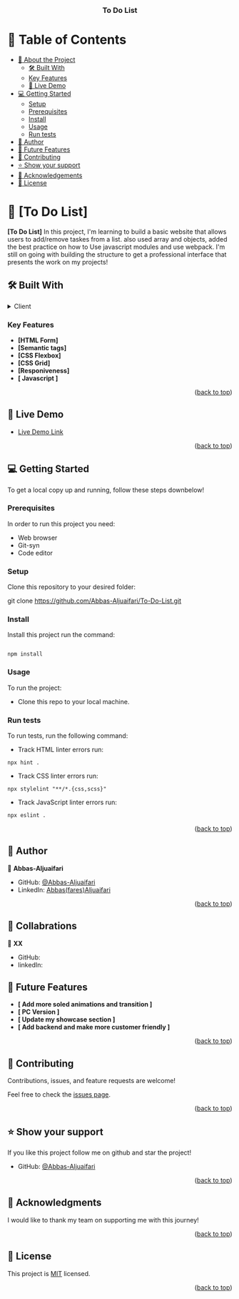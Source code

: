 <a name="readme-top"></a>

<div align="center">

  <br/>

  <h3><b>To Do List</b></h3>

</div>

<!-- TABLE OF CONTENTS -->

# 📗 Table of Contents

- [📖 About the Project](#about-project)
  - [🛠 Built With](#built-with)
  - [Key Features](#key-features)
  - [🚀 Live Demo](#live-demo)
- [💻 Getting Started](#getting-started)
  - [Setup](#setup)
  - [Prerequisites](#prerequisites)
  - [Install](#install)
  - [Usage](#usage)
  - [Run tests](#run-tests)
- [👥 Author](#authors)
- [🔭 Future Features](#future-features)
- [🤝 Contributing](#contributing)
- [⭐️ Show your support](#support)
- [🙏 Acknowledgements](#acknowledgements)
- [📝 License](#license)

<!-- PROJECT DESCRIPTION -->

# 📖 [To Do List] <a name="To Do List"></a>

**[To Do List]** In this project, I'm learning to build a basic website that allows users to add/remove taskes from a list. also used array and objects, added the best practice on how to Use javascript modules and use webpack.
I'm still on going with building the structure to get a professional interface that presents the work on my projects!

## 🛠 Built With <a name="built-with"></a>

<details>
  <summary>Client</summary>
  <ul>
    <li><a href="https://www.w3schools.com/html/default.asp">HTML</a></li>
    <li><a href="https://www.w3schools.com/css/default.asp">Css</a></li>
    <li><a href="https://www.w3schools.com/javascript/default.asp">JS</a></li>
  </ul>
</details>

<!-- Features -->

### Key Features <a name="key-features"></a>

- **[HTML Form]**
- **[Semantic tags]**
- **[CSS Flexbox]**
- **[CSS Grid]**
- **[Responiveness]**
- **[ Javascript ]**

<p align="right">(<a href="#readme-top">back to top</a>)</p>

<!-- LIVE DEMO -->

## 🚀 Live Demo <a name="live-demo"></a>

- [Live Demo Link](https://abbas-aljuaifari.github.io/To-Do-List/)

<p align="right">(<a href="#readme-top">back to top</a>)</p>

<!-- GETTING STARTED -->

## 💻 Getting Started <a name="getting-started"></a>

To get a local copy up and running, follow these steps downbelow!

### Prerequisites

In order to run this project you need:

- Web browser
- Git-syn
- Code editor

### Setup

Clone this repository to your desired folder:

git clone https://github.com/Abbas-Aljuaifari/To-Do-List.git

### Install

Install this project run the command:

```

npm install

```

### Usage

To run the project:

- Clone this repo to your local machine.

### Run tests

To run tests, run the following command:

- Track HTML linter errors run:

```
npx hint .
```

- Track CSS linter errors run:

```
npx stylelint "**/*.{css,scss}"
```

- Track JavaScript linter errors run:

```
npx eslint .
```

<p align="right">(<a href="#readme-top">back to top</a>)</p>

<!-- AUTHORS -->

## 👥 Author <a name="author"></a>

👤 **Abbas-Aljuaifari**

- GitHub: [@Abbas-Aljuaifari](https://github.com/Abbas-Aljuaifari)
- LinkedIn: [Abbas(fares)Aljuaifari](https://www.linkedin.com/in/abbas-aljuaifari-17a018261/)

<p align="right">(<a href="#readme-top">back to top</a>)</p>

<!-- COLLABRATIONS-->

## :busts_in_silhouette: Collabrations <a name="collabrationns"></a>

:bust_in_silhouette: **XX**

- GitHub: []()
- linkedIn: []()

<!-- FUTURE FEATURES -->

## 🔭 Future Features <a name="future-features"></a>

- **[ Add more soled animations and transition ]**
- **[ PC Version ]**
- **[ Update my showcase section ]**
- **[ Add backend and make more customer friendly ]**

<p align="right">(<a href="#readme-top">back to top</a>)</p>

<!-- CONTRIBUTING -->

## 🤝 Contributing <a name="contributing"></a>

Contributions, issues, and feature requests are welcome!

Feel free to check the [issues page](../../issues/).

<p align="right">(<a href="#readme-top">back to top</a>)</p>

<!-- SUPPORT -->

## ⭐️ Show your support <a name="support"></a>

If you like this project follow me on github and star the project!

- GitHub: [@Abbas-Aljuaifari](https://github.com/Abbas-Aljuaifari)

<p align="right">(<a href="#readme-top">back to top</a>)</p>

<!-- ACKNOWLEDGEMENTS -->

## 🙏 Acknowledgments <a name="acknowledgements"></a>

I would like to thank my team on supporting me with this journey!

<p align="right">(<a href="#readme-top">back to top</a>)</p>

<!-- LICENSE -->

## 📝 License <a name="license"></a>

This project is [MIT](./LICENSE) licensed.

<p align="right">(<a href="#readme-top">back to top</a>)</p>
